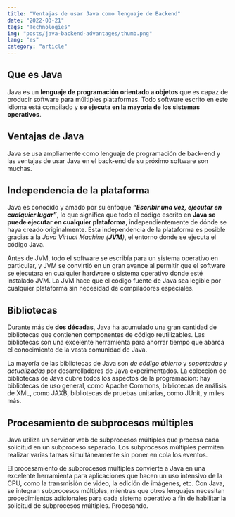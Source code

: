```yaml
---
title: "Ventajas de usar Java como lenguaje de Backend"
date: "2022-03-21"
tags: "Technologies"
img: "posts/java-backend-advantages/thumb.png"
lang: "es"
category: "article"
---
```


## Que es Java

Java es un **lenguaje de programación orientado a objetos** que es capaz de producir software para múltiples plataformas. Todo software escrito en este idioma está compilado y **se ejecuta en la mayoría de los sistemas operativos**.

## Ventajas de Java

Java se usa ampliamente como lenguaje de programación de back-end y las ventajas de usar Java en el back-end de su próximo software son muchas.

## Independencia de la plataforma

Java es conocido y amado por su enfoque **_“Escribir una vez, ejecutar en cualquier lugar”_**, lo que significa que todo el código escrito en **Java se puede ejecutar en cualquier plataforma**, independientemente de dónde se haya creado originalmente. Esta independencia de la plataforma es posible gracias a la _Java Virtual Machine (**JVM**)_, el entorno donde se ejecuta el código Java.

Antes de JVM, todo el software se escribía para un sistema operativo en particular, y JVM se convirtió en un gran avance al permitir que el software se ejecutara en cualquier hardware o sistema operativo donde esté instalado JVM. La JVM hace que el código fuente de Java sea legible por cualquier plataforma sin necesidad de compiladores especiales.

## Bibliotecas

Durante más de **dos décadas**, Java ha acumulado una gran cantidad de bibliotecas que contienen componentes de código reutilizables. Las bibliotecas son una excelente herramienta para ahorrar tiempo que abarca el conocimiento de la vasta comunidad de Java.

La mayoría de las bibliotecas de Java son _de código abierto_ y _soportadas_ y _actualizadas_ por desarrolladores de Java experimentados. La colección de bibliotecas de Java cubre todos los aspectos de la programación: hay bibliotecas de uso general, como Apache Commons, bibliotecas de análisis de XML, como JAXB, bibliotecas de pruebas unitarias, como JUnit, y miles más.

## Procesamiento de subprocesos múltiples

Java utiliza un servidor web de subprocesos múltiples que procesa cada solicitud en un subproceso separado. Los subprocesos múltiples permiten realizar varias tareas simultáneamente sin poner en cola los eventos.

El procesamiento de subprocesos múltiples convierte a Java en una excelente herramienta para aplicaciones que hacen un uso intensivo de la CPU, como la transmisión de video, la edición de imágenes, etc. Con Java, se integran subprocesos múltiples, mientras que otros lenguajes necesitan procedimientos adicionales para cada sistema operativo a fin de habilitar la solicitud de subprocesos múltiples. Procesando.
